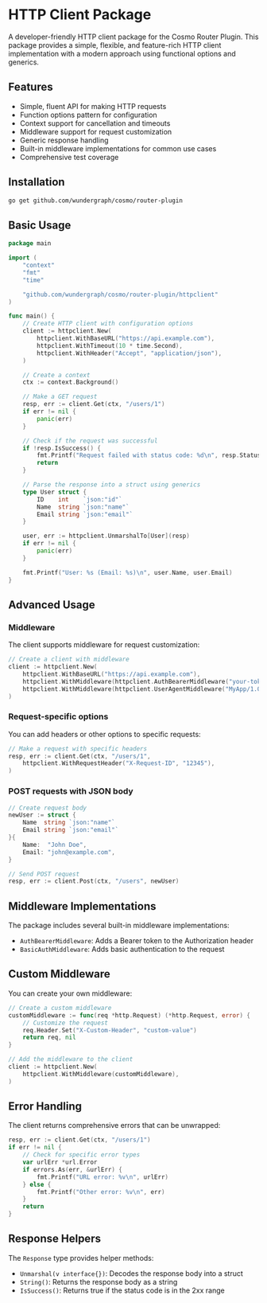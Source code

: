 # HTTP Client Package

A developer-friendly HTTP client package for the Cosmo Router Plugin. This package provides a simple, flexible, and feature-rich HTTP client implementation with a modern approach using functional options and generics.

## Features

- Simple, fluent API for making HTTP requests
- Function options pattern for configuration
- Context support for cancellation and timeouts
- Middleware support for request customization
- Generic response handling
- Built-in middleware implementations for common use cases
- Comprehensive test coverage

## Installation

```bash
go get github.com/wundergraph/cosmo/router-plugin
```

## Basic Usage

```go
package main

import (
	"context"
	"fmt"
	"time"

	"github.com/wundergraph/cosmo/router-plugin/httpclient"
)

func main() {
	// Create HTTP client with configuration options
	client := httpclient.New(
		httpclient.WithBaseURL("https://api.example.com"),
		httpclient.WithTimeout(10 * time.Second),
		httpclient.WithHeader("Accept", "application/json"),
	)

	// Create a context
	ctx := context.Background()

	// Make a GET request
	resp, err := client.Get(ctx, "/users/1")
	if err != nil {
		panic(err)
	}

	// Check if the request was successful
	if !resp.IsSuccess() {
		fmt.Printf("Request failed with status code: %d\n", resp.StatusCode)
		return
	}

	// Parse the response into a struct using generics
	type User struct {
		ID    int    `json:"id"`
		Name  string `json:"name"`
		Email string `json:"email"`
	}

	user, err := httpclient.UnmarshalTo[User](resp)
	if err != nil {
		panic(err)
	}

	fmt.Printf("User: %s (Email: %s)\n", user.Name, user.Email)
}
```

## Advanced Usage

### Middleware

The client supports middleware for request customization:

```go
// Create a client with middleware
client := httpclient.New(
	httpclient.WithBaseURL("https://api.example.com"),
	httpclient.WithMiddleware(httpclient.AuthBearerMiddleware("your-token")),
	httpclient.WithMiddleware(httpclient.UserAgentMiddleware("MyApp/1.0")),
)
```

### Request-specific options

You can add headers or other options to specific requests:

```go
// Make a request with specific headers
resp, err := client.Get(ctx, "/users/1", 
	httpclient.WithRequestHeader("X-Request-ID", "12345"),
)
```

### POST requests with JSON body

```go
// Create request body
newUser := struct {
	Name  string `json:"name"`
	Email string `json:"email"`
}{
	Name:  "John Doe",
	Email: "john@example.com",
}

// Send POST request
resp, err := client.Post(ctx, "/users", newUser)
```

## Middleware Implementations

The package includes several built-in middleware implementations:

- `AuthBearerMiddleware`: Adds a Bearer token to the Authorization header
- `BasicAuthMiddleware`: Adds basic authentication to the request

## Custom Middleware

You can create your own middleware:

```go
// Create a custom middleware
customMiddleware := func(req *http.Request) (*http.Request, error) {
	// Customize the request
	req.Header.Set("X-Custom-Header", "custom-value")
	return req, nil
}

// Add the middleware to the client
client := httpclient.New(
	httpclient.WithMiddleware(customMiddleware),
)
```

## Error Handling

The client returns comprehensive errors that can be unwrapped:

```go
resp, err := client.Get(ctx, "/users/1")
if err != nil {
	// Check for specific error types
	var urlErr *url.Error
	if errors.As(err, &urlErr) {
		fmt.Printf("URL error: %v\n", urlErr)
	} else {
		fmt.Printf("Other error: %v\n", err)
	}
	return
}
```

## Response Helpers

The `Response` type provides helper methods:

- `Unmarshal(v interface{})`: Decodes the response body into a struct
- `String()`: Returns the response body as a string
- `IsSuccess()`: Returns true if the status code is in the 2xx range